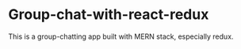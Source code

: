 # Group-chat-with-react-redux
This is a group-chatting app built with MERN stack, especially redux.
